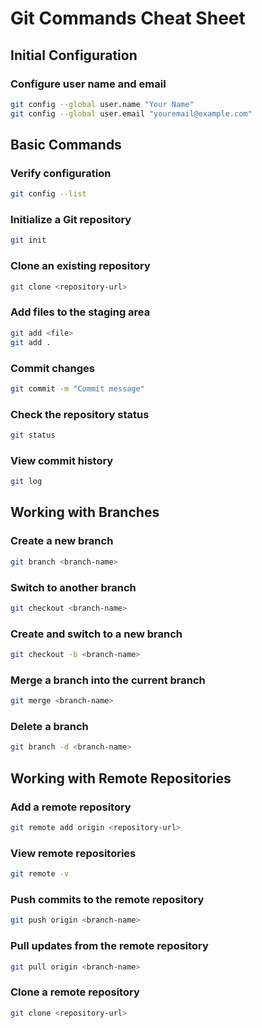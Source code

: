 # Git Commands Cheat Sheet

## Initial Configuration

### Configure user name and email
```bash
git config --global user.name "Your Name"
git config --global user.email "youremail@example.com"
```
## Basic Commands

### Verify configuration
```bash
git config --list
```

### Initialize a Git repository
```bash
git init
```

### Clone an existing repository
```bash
git clone <repository-url>
```

### Add files to the staging area
```bash
git add <file>
git add .
```

###  Commit changes
```bash
git commit -m "Commit message"
```

### Check the repository status
```bash
git status
```

### View commit history
```bash
git log
```

## Working with Branches

### Create a new branch
```bash
git branch <branch-name>
```

### Switch to another branch
```bash
git checkout <branch-name>
```

### Create and switch to a new branch
```bash
git checkout -b <branch-name>
```

### Merge a branch into the current branch
```bash
git merge <branch-name>
```

### Delete a branch
```bash
git branch -d <branch-name>
```

## Working with Remote Repositories

### Add a remote repository
```bash
git remote add origin <repository-url>
```

### View remote repositories
```bash
git remote -v
```

### Push commits to the remote repository
```bash
git push origin <branch-name>
```

### Pull updates from the remote repository
```bash
git pull origin <branch-name>
```

### Clone a remote repository
```bash
git clone <repository-url>
```
